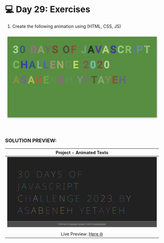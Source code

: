 # 💻 Day 29: Exercises


1. Create the following animation using (HTML, CSS, JS)

![Motivation](https://github.com/Asabeneh/30-Days-Of-JavaScript/blob/master/images/projects/dom_min_project_30DaysOfJavaScript_color_changing_day_9.1.gif)

<br>

### SOLUTION PREVIEW:


| Project - Animated Texts |
| :----:  |
| ![Solution Preview 1](../images/Day-29-Project-Shot.webp) | 
| |
| Live Preview: [Here 🌐](https://0xabdulkhalid.github.io/30-days-of-javascript-solutions/day-29/) |

<br>